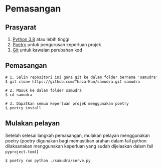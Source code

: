# Pemasangan

## Prasyarat

1. [Python 3.8](https://www.python.org/) atau lebih tinggi
2. [Poetry](https://python-poetry.org/docs/) untuk pengurusan keperluan projek
3. [Git](https://git-scm.com/) untuk kawalan perubahan kod

## Pemasangan

```shell
# 1. Salin repositori ini guna git ke dalam folder bernama 'samudra'
$ git clone https://github.com/Thaza-Kun/samudra.git samudra

# 2. Masuk ke dalam folder samudra
$ cd samudra

# 3. Dapatkan semua keperluan projek menggunakan poetry
$ poetry install
```

## Mulakan pelayan

Setelah selesai langkah pemasangan, mulakan pelayan menggunakan poetry
(poetry digunakan bagi memastikan arahan dalam fail python dilaksanakan
menggunakan keperluan yang sudah dijelaskan dalam fail `pyproject.toml`)

```shell
$ poetry run python ./samudra/serve.py
```